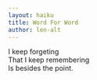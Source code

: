 ```yaml
---
layout: haiku
title: Word For Word
author: len-alt 
---
```



I keep forgeting <br>
That I keep remembering <br>
Is besides the point. <br>